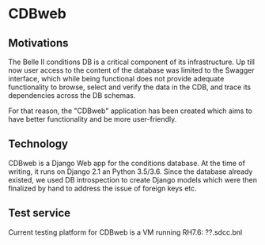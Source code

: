 # CDBweb
## Motivations
The Belle II conditions DB is a critical component of its infrastructure.
Up till now user access to the content of the database was limited to
the Swagger interface, which while being functional does not provide
adequate functionality to browse, select and verify the data in the CDB,
and trace its dependencies across the DB schemas.

For that reason, the "CDBweb" application has been created which aims
to have better functionality and be more user-friendly.

## Technology
CDBweb is a Django Web app for the conditions database. At the time of
writing, it runs on Django 2.1 an Python 3.5/3.6. Since the database already
existed, we used DB introspection to create Django models which were
then finalized by hand to address the issue of foreign keys etc.

## Test service
Current testing platform for CDBweb is a VM running RH7.6:
??.sdcc.bnl






